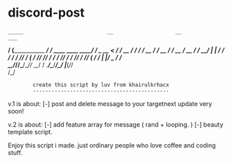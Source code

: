 # discord-post

    _____                           __                    __            ___
  ____/ (_______________  _________/ /  ____  ____  _____/ /_   _   __ <  /
 / __  / / ___/ ___/ __ \/ ___/ __  /  / __ \/ __ \/ ___/ __/  | | / / / / 
/ /_/ / (__  / /__/ /_/ / /  / /_/ /  / /_/ / /_/ (__  / /_    | |/ _ / /  
\__,_/_/____/\___/\____/_/   \__,_/  / .___/\____/____/\__/    |___(_/_/   
                                  /_/                                    

            create this script by luv from khairulkrhacx
            --------------------------------------------

v.1 is about:
[-] post and delete message to your targetnext update very soon!

v.2 is about:
[-] add feature array for message ( rand + looping. )
[-] beauty template script.

Enjoy this script i made. just ordinary people who love coffee and coding stuff. 
